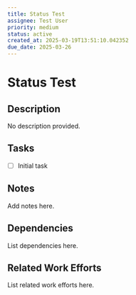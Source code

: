 ```yaml
---
title: Status Test
assignee: Test User
priority: medium
status: active
created_at: 2025-03-19T13:51:10.042352
due_date: 2025-03-26
---
```


# Status Test

## Description
No description provided.

## Tasks
- [ ] Initial task

## Notes
Add notes here.

## Dependencies
List dependencies here.

## Related Work Efforts
List related work efforts here.